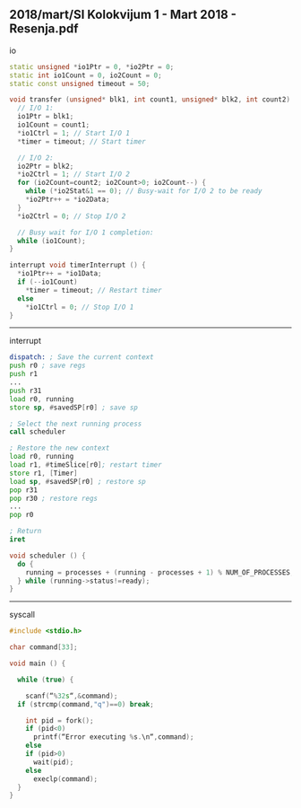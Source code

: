 2018/mart/SI Kolokvijum 1 - Mart 2018 - Resenja.pdf
--------------------------------------------------------------------------------
io
```cpp
static unsigned *io1Ptr = 0, *io2Ptr = 0;
static int io1Count = 0, io2Count = 0;
static const unsigned timeout = 50;

void transfer (unsigned* blk1, int count1, unsigned* blk2, int count2) {
  // I/O 1:
  io1Ptr = blk1;
  io1Count = count1;
  *io1Ctrl = 1; // Start I/O 1
  *timer = timeout; // Start timer

  // I/O 2:
  io2Ptr = blk2;
  *io2Ctrl = 1; // Start I/O 2
  for (io2Count=count2; io2Count>0; io2Count--) {
    while (*io2Stat&1 == 0); // Busy-wait for I/O 2 to be ready
    *io2Ptr++ = *io2Data;
  }
  *io2Ctrl = 0; // Stop I/O 2

  // Busy wait for I/O 1 completion:
  while (io1Count);
}

interrupt void timerInterrupt () {
  *io1Ptr++ = *io1Data;
  if (--io1Count)
    *timer = timeout; // Restart timer
  else
    *io1Ctrl = 0; // Stop I/O 1
}

```
--------------------------------------------------------------------------------
interrupt

```asm
dispatch: ; Save the current context
push r0 ; save regs
push r1
...
push r31
load r0, running
store sp, #savedSP[r0] ; save sp

; Select the next running process
call scheduler

; Restore the new context
load r0, running
load r1, #timeSlice[r0]; restart timer
store r1, [Timer]
load sp, #savedSP[r0] ; restore sp
pop r31
pop r30 ; restore regs
...
pop r0

; Return
iret
```

```cpp
void scheduler () {
  do {
    running = processes + (running - processes + 1) % NUM_OF_PROCESSES;
  } while (running->status!=ready);
}
```

--------------------------------------------------------------------------------
syscall

```cpp
#include <stdio.h>

char command[33];

void main () {

  while (true) {

    scanf(“%32s“,&command);
  if (strcmp(command,"q")==0) break;

    int pid = fork();
    if (pid<0)
      printf(“Error executing %s.\n“,command);
    else
    if (pid>0)
      wait(pid);
    else
      execlp(command);
  }
}
```
